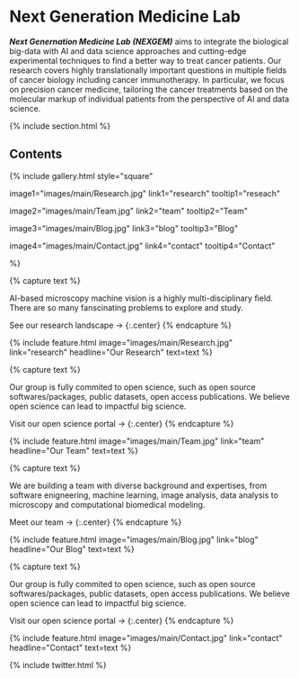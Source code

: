 ---
---

# **Next Generation Medicine Lab**

***Next Genernation Medicine Lab (NEXGEM)*** aims to integrate the biological big-data with AI and data science approaches and cutting-edge experimental techniques to find a better way to treat cancer patients. Our research covers highly translationally important questions in multiple fields of cancer biology including cancer immunotherapy. In particular, we focus on precision cancer medicine, tailoring the cancer treatments based on the molecular markup of individual patients from the perspective of AI and data science.

{% include section.html %}

## Contents

{%
  include gallery.html
  style="square"

  image1="images/main/Research.jpg"
  link1="research"
  tooltip1="reseach"

  image2="images/main/Team.jpg"
  link2="team"
  tooltip2="Team"

  image3="images/main/Blog.jpg"
  link3="blog"
  tooltip3="Blog"

  image4="images/main/Contact.jpg"
  link4="contact"
  tooltip4="Contact"
  
%}

{% capture text %}

AI-based microscopy machine vision is a highly multi-disciplinary field. There are so many fanscinating problems to explore and study.

See our research landscape  → {:.center} {% endcapture %}

{% include feature.html image="images/main/Research.jpg" link="research" headline="Our Research" text=text %}

{% capture text %}

Our group is fully commited to open science, such as open source softwares/packages, public datasets, open access publications. We believe open science can lead to impactful big science.

Visit our open science portal  → {:.center} {% endcapture %}

{% include feature.html image="images/main/Team.jpg" link="team" headline="Our Team" text=text %}

{% capture text %}

We are building a team with diverse background and expertises, from software enigneering, machine learning, image analysis, data analysis to microscopy and computational biomedical modeling.

Meet our team  → {:.center} {% endcapture %}

{% include feature.html image="images/main/Blog.jpg" link="blog" headline="Our Blog" text=text %}

{% capture text %}

Our group is fully commited to open science, such as open source softwares/packages, public datasets, open access publications. We believe open science can lead to impactful big science.

Visit our open science portal  → {:.center} {% endcapture %}

{% include feature.html image="images/main/Contact.jpg" link="contact" headline="Contact" text=text %}

{% include twitter.html %}


